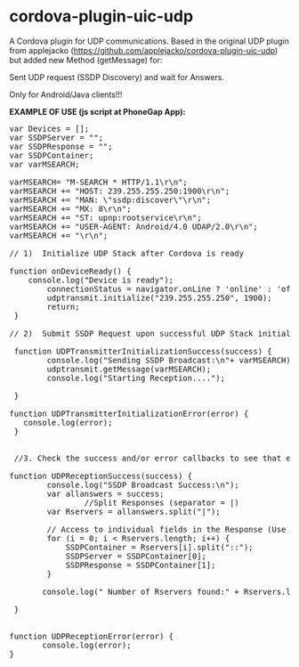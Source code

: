 cordova-plugin-uic-udp
======================
A Cordova plugin for UDP communications.
Based in the original UDP plugin from applejacko (https://github.com/applejacko/cordova-plugin-uic-udp)
but added new Method (getMessage) for:

Sent UDP request (SSDP Discovery) and wait for Answers.

Only for Android/Java clients!!!

<b>EXAMPLE OF USE (js script at PhoneGap App): </b>

<pre>
var Devices = [];
var SSDPServer = "";
var SSDPResponse = "";
var SSDPContainer;
var varMSEARCH;

varMSEARCH= "M-SEARCH * HTTP/1.1\r\n";
varMSEARCH += "HOST: 239.255.255.250:1900\r\n";
varMSEARCH += "MAN: \"ssdp:discover\"\r\n";
varMSEARCH += "MX: 8\r\n";
varMSEARCH += "ST: upnp:rootservice\r\n";
varMSEARCH += "USER-AGENT: Android/4.0 UDAP/2.0\r\n";
varMSEARCH += "\r\n";

// 1)  Initialize UDP Stack after Cordova is ready

function onDeviceReady() { 	
 	console.log("Device is ready");		                    
    	connectionStatus = navigator.onLine ? 'online' : 'offline';
    	udptransmit.initialize("239.255.255.250", 1900);
    	return;
 }

// 2)  Submit SSDP Request upon successful UDP Stack initialization

 function UDPTransmitterInitializationSuccess(success) {
		console.log("Sending SSDP Broadcast:\n"+ varMSEARCH);	
		udptransmit.getMessage(varMSEARCH);	
		console.log("Starting Reception....");
	
 }

function UDPTransmitterInitializationError(error) {
   console.log(error);
 }


 //3. Check the success and/or error callbacks to see that each message was transmitted:  
 
function UDPReceptionSuccess(success) {
		console.log("SSDP Broadcast Success:\n");
	   	var allanswers = success;
                //Split Responses (separator = |)
	   	var Rservers = allanswers.split("|");

		// Access to individual fields in the Response (Use :: Like separator)	   	
	   	for (i = 0; i < Rservers.length; i++) {
	   		SSDPContainer = Rservers[i].split("::");
	   		SSDPServer = SSDPContainer[0];
	   		SSDPResponse = SSDPContainer[1];
	   	}	   
	   	
	   console.log(" Number of Rservers found:" + Rservers.length);   

 }
 
 
function UDPReceptionError(error) {
	   console.log(error);
}

</pre>
